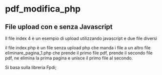 # pdf_modifica_php

## File upload con e senza Javascript

Il file index 4 è un esempio di upload utilizzando javascript e due file diversi

il file index.php è un file senza upload php che manda i file a un altro file eliminare_pagina_1.php che prende il primo file pdf, prende il secondo file pdf, ne elimina la prima pagina e unisce il primo file al secondo.

Si basa sulla libreria Fpdi;


